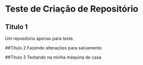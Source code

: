 # Teste de Criação de Repositório

## Titulo 1
Um repositório apenas para teste.

##Titulo 2
Fazendo alterações para salvamento

##Titulo 3
Testando na minha máquina de casa

